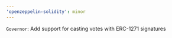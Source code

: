 ```yaml
---
'openzeppelin-solidity': minor
---
```


`Governor`: Add support for casting votes with ERC-1271 signatures
